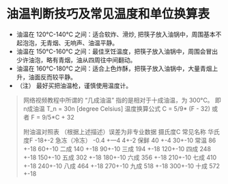 # 油温判断技巧及常见温度和单位换算表

* 油温在 120&deg;C-140&deg;C 之间：适合软炸、滑炒, 把筷子放入油锅中，周围基本不起泡泡，无青烟、无响声、油温平静。
* 油温在 150&deg;C-160&deg;C 之间：最佳烹饪温度，把筷子放入油锅中，周围会冒出少许油泡，略有青烟，油从四周往中间翻动。
* 油温在 160&deg;C-180&deg;C 之间：适合上色炸酥，把筷子放入油锅中，大量青烟上升，油面反而较平静。
* （注） 最好买把油温枪，谨慎使用温度计。

> 网络视频教程中所谓的 “几成油温” 指的是相对于十成油温，为 300&deg;C。
> 即 n成油温 T_n = 30n [degree Celsius]
> 温度换算公式
> C = 5/9* (F - 32)
> 或者
> F = 9/5*C + 32
> 
> 附油温对照表 （根据上述描述）误差为非专业数据
> 摄氏度C    常见名称    华氏度F
> -18+-2    急冻（冷冻）  -0.4 +—4
> 4+-2        保鲜        40 +-4
> 30+-10      常温        86 +-18
> 60+-10      二成        140 +-18
> 90+-10      三成        194 +-18
> 120+-10     四成        248 +-18
> 150+-10     五成        302 +-18
> 180+-10     六成        356 +-18
> 210+-10     七成        410 +-18
> 240+-10     八成        464 +-18
> 270+-10     九成        518 +-18
> 300+-10     十成        572 +-18
